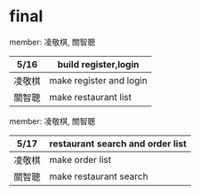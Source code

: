 # final

member: 凌敬棋, 關智聰

5/16           | build register,login 
-------------  | -------------
凌敬棋         | make register and login
關智聰         | make restaurant list 


member: 凌敬棋, 關智聰

5/17           | restaurant search and order list
-------------  | -------------
凌敬棋         | make order list
關智聰         | make restaurant search                       
